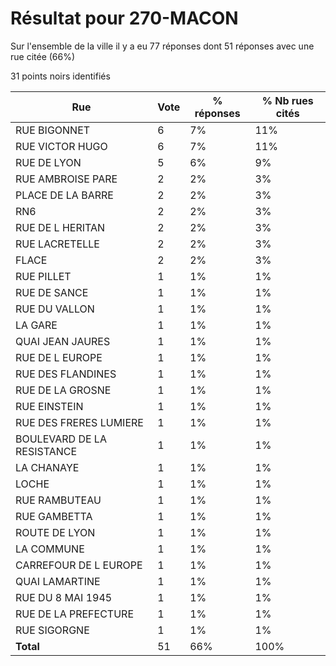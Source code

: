# Résultat pour 270-MACON

Sur l'ensemble de la ville il y a eu 77 réponses dont 51 réponses avec une rue citée (66%)

31 points noirs identifiés

| Rue | Vote | % réponses | % Nb rues cités|
|-----|------|------------|----------------|
| RUE BIGONNET | 6 | 7% | 11%|
| RUE VICTOR HUGO | 6 | 7% | 11%|
| RUE DE LYON | 5 | 6% | 9%|
| RUE AMBROISE PARE | 2 | 2% | 3%|
| PLACE DE LA BARRE | 2 | 2% | 3%|
| RN6 | 2 | 2% | 3%|
| RUE DE L HERITAN | 2 | 2% | 3%|
| RUE LACRETELLE | 2 | 2% | 3%|
| FLACE | 2 | 2% | 3%|
| RUE PILLET | 1 | 1% | 1%|
| RUE DE SANCE | 1 | 1% | 1%|
| RUE DU VALLON | 1 | 1% | 1%|
| LA GARE | 1 | 1% | 1%|
| QUAI JEAN JAURES | 1 | 1% | 1%|
| RUE DE L EUROPE | 1 | 1% | 1%|
| RUE DES FLANDINES | 1 | 1% | 1%|
| RUE DE LA GROSNE | 1 | 1% | 1%|
| RUE EINSTEIN | 1 | 1% | 1%|
| RUE DES FRERES LUMIERE | 1 | 1% | 1%|
| BOULEVARD DE LA RESISTANCE | 1 | 1% | 1%|
| LA CHANAYE | 1 | 1% | 1%|
| LOCHE | 1 | 1% | 1%|
| RUE RAMBUTEAU | 1 | 1% | 1%|
| RUE GAMBETTA | 1 | 1% | 1%|
| ROUTE DE LYON | 1 | 1% | 1%|
| LA COMMUNE | 1 | 1% | 1%|
| CARREFOUR DE L EUROPE | 1 | 1% | 1%|
| QUAI LAMARTINE | 1 | 1% | 1%|
| RUE DU 8 MAI 1945 | 1 | 1% | 1%|
| RUE DE LA PREFECTURE | 1 | 1% | 1%|
| RUE SIGORGNE | 1 | 1% | 1%|
| **Total** | 51 | 66% | 100%|

